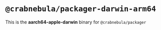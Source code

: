 # `@crabnebula/packager-darwin-arm64`

This is the **aarch64-apple-darwin** binary for `@crabnebula/packager`
